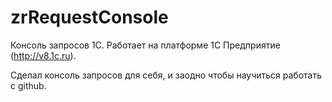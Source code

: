 # zrRequestConsole
Консоль запросов 1С. Работает на платформе 1С Предприятие (http://v8.1c.ru).

Сделал консоль запросов для себя, и заодно чтобы научиться работать с github.
